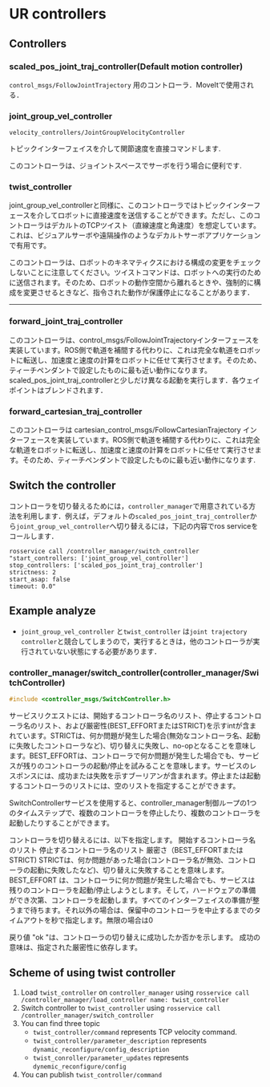 # UR controllers

## Controllers

### scaled_pos_joint_traj_controller(Default motion controller)

`control_msgs/FollowJointTrajectory` 用のコントローラ．MoveItで使用される．

### joint_group_vel_controller

`velocity_controllers/JointGroupVelocityController`

トピックインターフェイスを介して関節速度を直接コマンドします.

このコントローラは、ジョイントスペースでサーボを行う場合に便利です.

### twist_controller

joint_group_vel_controllerと同様に、このコントローラではトピックインターフェースを介してロボットに直接速度を送信することができます。ただし、このコントローラはデカルトのTCPツイスト（直線速度と角速度）を想定しています。これは、ビジュアルサーボや遠隔操作のようなデカルトサーボアプリケーションで有用です。

このコントローラは、ロボットのキネマティクスにおける構成の変更をチェックしないことに注意してください。ツイストコマンドは、ロボットへの実行のために送信されます。そのため、ロボットの動作空間から離れるときや、強制的に構成を変更させるときなど、指令された動作が保護停止になることがあります．

----

### forward_joint_traj_controller

このコントローラは、control_msgs/FollowJointTrajectoryインターフェースを実装しています。ROS側で軌道を補間する代わりに、これは完全な軌道をロボットに転送し、加速度と速度の計算をロボットに任せて実行させます。そのため、ティーチペンダントで設定したものに最も近い動作になります。scaled_pos_joint_traj_controllerと少しだけ異なる起動を実行します．各ウェイポイントはブレンドされます．



### forward_cartesian_traj_controller

このコントローラは cartesian_control_msgs/FollowCartesianTrajectory インターフェースを実装しています。ROS側で軌道を補間する代わりに、これは完全な軌道をロボットに転送し、加速度と速度の計算をロボットに任せて実行させます。そのため、ティーチペンダントで設定したものに最も近い動作になります.



## Switch the controller

コントローラを切り替えるためには，`controller_manager`で用意されている方法を利用します．例えば，デフォルトの`scaled_pos_joint_traj_controller`から`joint_group_vel_controller`へ切り替えるには，下記の内容でros serviceをコールします．

```
rosservice call /controller_manager/switch_controller "start_controllers: ['joint_group_vel_controller']
stop_controllers: ['scaled_pos_joint_traj_controller']
strictness: 2
start_asap: false
timeout: 0.0"
```

## Example analyze

- `joint_group_vel_controller` と`twist_controller` は`joint trajectory controller`と競合してしまうので，実行するときは，他のコントローラが実行されていない状態にする必要があります．



### controller_manager/switch_controller(controller_manager/SwitchController)

```c++
#include <controller_msgs/SwitchController.h>
```



サービスリクエストには、開始するコントローラ名のリスト、停止するコントローラ名のリスト、および厳密性(BEST_EFFORTまたはSTRICT)を示すintが含まれています。STRICTは、何か問題が発生した場合(無効なコントローラ名、起動に失敗したコントローラなど)、切り替えに失敗し、no-opとなることを意味します。BEST_EFFORTは、コントローラで何か問題が発生した場合でも、サービスが残りのコントローラの起動/停止を試みることを意味します。サービスのレスポンスには、成功または失敗を示すブーリアンが含まれます。停止または起動するコントローラのリストには、空のリストを指定することができます。

SwitchControllerサービスを使用すると、controller_manager制御ループの1つのタイムステップで、複数のコントローラを停止したり、複数のコントローラを起動したりすることができます。

コントローラを切り替えるには、以下を指定します。
開始するコントローラ名のリスト
停止するコントローラ名のリスト
厳密さ（BEST_EFFORTまたはSTRICT)
STRICTは、何か問題があった場合(コントローラ名が無効、コントローラの起動に失敗したなど)、切り替えに失敗することを意味します。
BEST_EFFORT は、コントローラに何か問題が発生した場合でも、サービスは残りのコントローラを起動/停止しようとします。そして，ハードウェアの準備ができ次第、コントローラを起動します。すべてのインターフェイスの準備が整うまで待ちます。それ以外の場合は、保留中のコントローラを中止するまでのタイムアウトを秒で指定します。無限の場合は0

戻り値 "ok "は、コントローラの切り替えに成功したか否かを示します。 成功の意味は、指定された厳密性に依存します。

## Scheme of using twist controller

1. Load `twist_controller` on `controller_manager` using `rosservice call /controller_manager/load_controller name: twist_controller`
2. Switch controller to `twist_controller` using `rosservice call /controller_manager/switch_controller`
3. You can find three topic
   - `twist_controller/command` represents TCP velocity command.
   - `twist_controller/parameter_description` represents  `dynamic_reconfigure/config_description`
   - `twist_conroller/parameter_updates` represents `dynemic_reconfigure/config`
4. You can publish `twist_controller/command`

